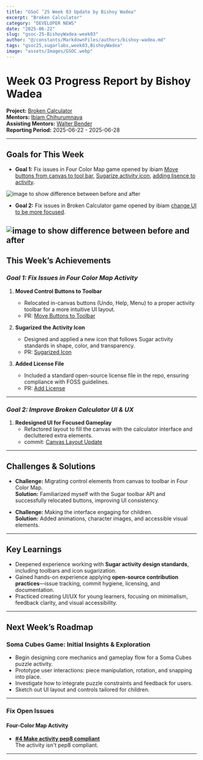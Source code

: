 ```yaml
---
title: "GSoC ’25 Week 03 Update by Bishoy Wadea"
excerpt: "Broken Calculator"
category: "DEVELOPER NEWS"
date: "2025-06-22"
slug: "gsoc-25-BishoyWadea-week03"
author: "@/constants/MarkdownFiles/authors/bishoy-wadea.md"
tags: "gsoc25,sugarlabs,week03,BishoyWadea"
image: "assets/Images/GSOC.webp"
---
```


<!-- markdownlint-disable -->

# Week 03 Progress Report by Bishoy Wadea

**Project:** [Broken Calculator](https://github.com/Bishoywadea/Broken-Calculator)  
**Mentors:** [Ibiam Chihurumnaya](https://github.com/chimosky)  
**Assisting Mentors:** [Walter Bender](https://github.com/walterbender/)  
**Reporting Period:** 2025-06-22 - 2025-06-28 

---

## Goals for This Week

- **Goal 1:** Fix issues in Four Color Map game opened by ibiam [Move buttons from canvas to tool bar](https://github.com/Bishoywadea/Four-Color-Map/issues/1), [Sugarize activity icon](https://github.com/Bishoywadea/Four-Color-Map/issues/2), [adding lisence to activity](https://github.com/Bishoywadea/Four-Color-Map/issues/3).

![image to show difference between before and after](https://i.postimg.cc/vmWPFd6q/b4e81f67-3e05-4389-a67d-82eb71a14899.webp)

- **Goal 2:** Fix issues in Broken Calculator game opened by ibiam [change UI to be more focused](https://github.com/Bishoywadea/Broken-Calculator/issues/2).

![image to show difference between before and after](https://i.postimg.cc/7LsNyYZN/download.webp)
---

## This Week’s Achievements

### *Goal 1: Fix Issues in Four Color Map Activity*

1. **Moved Control Buttons to Toolbar**  
   - Relocated in-canvas buttons (Undo, Help, Menu) to a proper activity toolbar for a more intuitive UI layout.  
   - PR: [Move Buttons to Toolbar](https://github.com/Bishoywadea/Four-Color-Map/pull/5)

2. **Sugarized the Activity Icon**  
   - Designed and applied a new icon that follows Sugar activity standards in shape, color, and transparency.  
   - PR: [Sugarized Icon](https://github.com/Bishoywadea/Four-Color-Map/pull/6)

3. **Added License File**  
   - Included a standard open-source license file in the repo, ensuring compliance with FOSS guidelines.  
   - PR: [Add License](https://github.com/Bishoywadea/Four-Color-Map/pull/7)

---

### *Goal 2: Improve Broken Calculator UI & UX*

1. **Redesigned UI for Focused Gameplay**  
   - Refactored layout to fill the canvas with the calculator interface and decluttered extra elements.  
   - commit: [Canvas Layout Update](https://github.com/Bishoywadea/Broken-Calculator/commit/7ec076475ae1c7e77c96a6ae155b151681fa724a)

---

## Challenges & Solutions

- **Challenge:** Migrating control elements from canvas to toolbar in Four Color Map.  
  **Solution:** Familiarized myself with the Sugar toolbar API and successfully relocated buttons, improving UI consistency.

- **Challenge:** Making the interface engaging for children.  
  **Solution:** Added animations, character images, and accessible visual elements.

---

## Key Learnings

- Deepened experience working with **Sugar activity design standards**, including toolbars and icon sugarization.
- Gained hands-on experience applying **open-source contribution practices**—issue tracking, commit hygiene, licensing, and documentation.
- Practiced creating UI/UX for young learners, focusing on minimalism, feedback clarity, and visual accessibility.

---

## Next Week’s Roadmap

### Soma Cubes Game: Initial Insights & Exploration
- Begin designing core mechanics and gameplay flow for a Soma Cubes puzzle activity.
- Prototype user interactions: piece manipulation, rotation, and snapping into place.
- Investigate how to integrate puzzle constraints and feedback for users.
- Sketch out UI layout and controls tailored for children.

---

### Fix Open Issues

#### Four-Color Map Activity
- **[#4 Make activity pep8 compliant](https://github.com/Bishoywadea/Four-Color-Map/issues/4)**  
  The activity isn't pep8 compliant.

---
